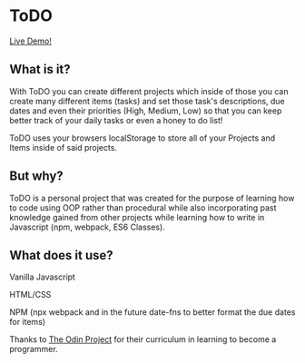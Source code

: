 # ToDO

[Live Demo!](https://taylorjonestrt.github.io/todo-list/)



## What is it?

With ToDO you can create different projects which inside of those you can create many different items (tasks) and set those task's descriptions, due dates and even their priorities (High, Medium, Low) so that you can keep better track of your daily tasks or even a honey to do list!

ToDO uses your browsers localStorage to store all of your Projects and Items inside of said projects.



## But why?

ToDO is a personal project that was created for the purpose of learning how to code using OOP rather than procedural while also incorporating past knowledge gained from other projects while learning how to write in Javascript (npm, webpack, ES6 Classes). 



## What does it use?

Vanilla Javascript

HTML/CSS

NPM (npx webpack and in the future date-fns to better format the due dates for items)





Thanks to [The Odin Project](https://www.theodinproject.com) for their curriculum in learning to become a programmer.